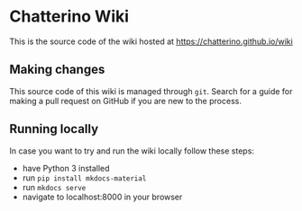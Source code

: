 # Chatterino Wiki

This is the source code of the wiki hosted at https://chatterino.github.io/wiki


## Making changes

This source code of this wiki is managed through `git`.
Search for a guide for making a pull request on GitHub if you are new to the process.


## Running locally

In case you want to try and run the wiki locally follow these steps:

- have Python 3 installed
- run `pip install mkdocs-material`
- run `mkdocs serve`
- navigate to localhost:8000 in your browser

